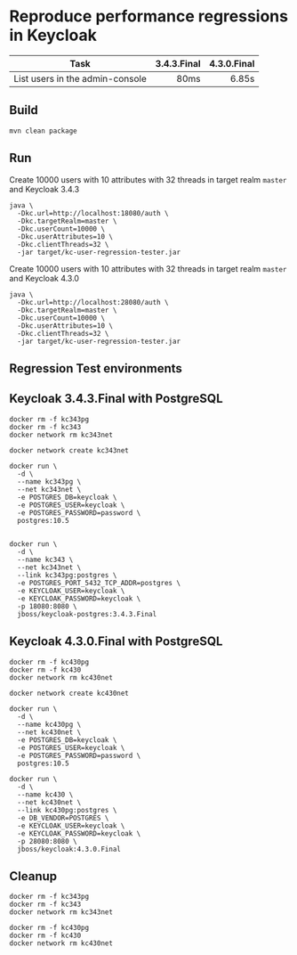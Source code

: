 # Reproduce performance regressions in Keycloak

| Task | 3.4.3.Final  |  4.3.0.Final |
|----------|-------------:|------:|
| List users in the admin-console |  80ms | 6.85s |

## Build 
```
mvn clean package
```

## Run

Create 10000 users with 10 attributes with 32 threads in target realm `master` and Keycloak 3.4.3
```
java \
  -Dkc.url=http://localhost:18080/auth \
  -Dkc.targetRealm=master \
  -Dkc.userCount=10000 \
  -Dkc.userAttributes=10 \
  -Dkc.clientThreads=32 \
  -jar target/kc-user-regression-tester.jar
```

Create 10000 users with 10 attributes with 32 threads in target realm `master` and Keycloak 4.3.0
```
java \
  -Dkc.url=http://localhost:28080/auth \
  -Dkc.targetRealm=master \
  -Dkc.userCount=10000 \
  -Dkc.userAttributes=10 \
  -Dkc.clientThreads=32 \
  -jar target/kc-user-regression-tester.jar
```

## Regression Test environments

## Keycloak 3.4.3.Final with PostgreSQL

``` 
docker rm -f kc343pg
docker rm -f kc343
docker network rm kc343net

docker network create kc343net

docker run \
  -d \
  --name kc343pg \
  --net kc343net \
  -e POSTGRES_DB=keycloak \
  -e POSTGRES_USER=keycloak \
  -e POSTGRES_PASSWORD=password \
  postgres:10.5


docker run \
  -d \
  --name kc343 \
  --net kc343net \
  --link kc343pg:postgres \
  -e POSTGRES_PORT_5432_TCP_ADDR=postgres \
  -e KEYCLOAK_USER=keycloak \
  -e KEYCLOAK_PASSWORD=keycloak \
  -p 18080:8080 \
  jboss/keycloak-postgres:3.4.3.Final

```

## Keycloak 4.3.0.Final with PostgreSQL

```
docker rm -f kc430pg
docker rm -f kc430
docker network rm kc430net

docker network create kc430net

docker run \
  -d \
  --name kc430pg \
  --net kc430net \
  -e POSTGRES_DB=keycloak \
  -e POSTGRES_USER=keycloak \
  -e POSTGRES_PASSWORD=password \
  postgres:10.5

docker run \
  -d \
  --name kc430 \
  --net kc430net \
  --link kc430pg:postgres \
  -e DB_VENDOR=POSTGRES \
  -e KEYCLOAK_USER=keycloak \
  -e KEYCLOAK_PASSWORD=keycloak \
  -p 28080:8080 \
  jboss/keycloak:4.3.0.Final

```

## Cleanup

```
docker rm -f kc343pg
docker rm -f kc343
docker network rm kc343net

docker rm -f kc430pg
docker rm -f kc430
docker network rm kc430net
```